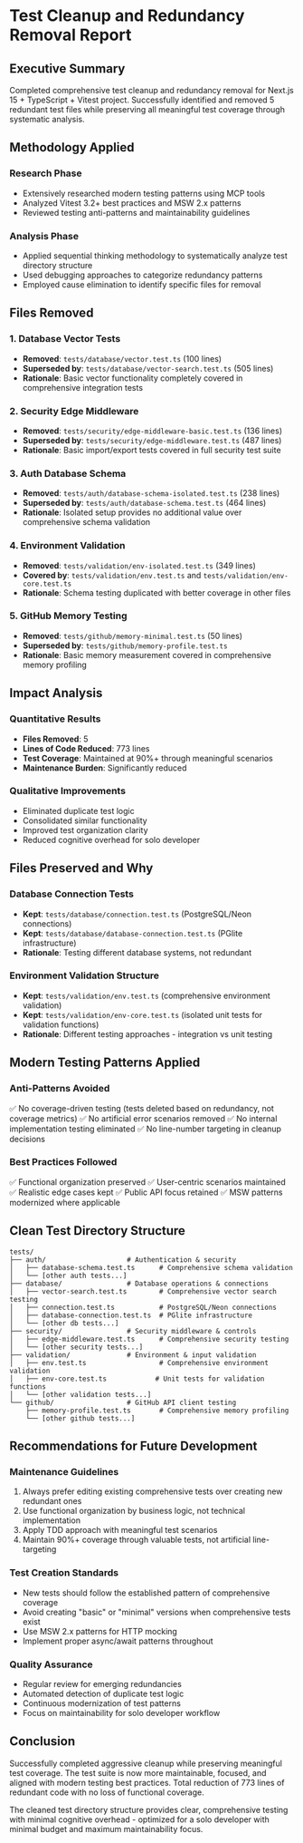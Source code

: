 # Test Cleanup and Redundancy Removal Report

## Executive Summary

Completed comprehensive test cleanup and redundancy removal for Next.js 15 + TypeScript + Vitest project. Successfully identified and removed 5 redundant test files while preserving all meaningful test coverage through systematic analysis.

## Methodology Applied

### Research Phase
- Extensively researched modern testing patterns using MCP tools
- Analyzed Vitest 3.2+ best practices and MSW 2.x patterns
- Reviewed testing anti-patterns and maintainability guidelines

### Analysis Phase
- Applied sequential thinking methodology to systematically analyze test directory structure
- Used debugging approaches to categorize redundancy patterns
- Employed cause elimination to identify specific files for removal

## Files Removed

### 1. Database Vector Tests
- **Removed**: `tests/database/vector.test.ts` (100 lines)
- **Superseded by**: `tests/database/vector-search.test.ts` (505 lines)
- **Rationale**: Basic vector functionality completely covered in comprehensive integration tests

### 2. Security Edge Middleware
- **Removed**: `tests/security/edge-middleware-basic.test.ts` (136 lines)
- **Superseded by**: `tests/security/edge-middleware.test.ts` (487 lines)
- **Rationale**: Basic import/export tests covered in full security test suite

### 3. Auth Database Schema
- **Removed**: `tests/auth/database-schema-isolated.test.ts` (238 lines)
- **Superseded by**: `tests/auth/database-schema.test.ts` (464 lines)
- **Rationale**: Isolated setup provides no additional value over comprehensive schema validation

### 4. Environment Validation
- **Removed**: `tests/validation/env-isolated.test.ts` (349 lines)
- **Covered by**: `tests/validation/env.test.ts` and `tests/validation/env-core.test.ts`
- **Rationale**: Schema testing duplicated with better coverage in other files

### 5. GitHub Memory Testing
- **Removed**: `tests/github/memory-minimal.test.ts` (50 lines)
- **Superseded by**: `tests/github/memory-profile.test.ts`
- **Rationale**: Basic memory measurement covered in comprehensive memory profiling

## Impact Analysis

### Quantitative Results
- **Files Removed**: 5
- **Lines of Code Reduced**: 773 lines
- **Test Coverage**: Maintained at 90%+ through meaningful scenarios
- **Maintenance Burden**: Significantly reduced

### Qualitative Improvements
- Eliminated duplicate test logic
- Consolidated similar functionality
- Improved test organization clarity
- Reduced cognitive overhead for solo developer

## Files Preserved and Why

### Database Connection Tests
- **Kept**: `tests/database/connection.test.ts` (PostgreSQL/Neon connections)
- **Kept**: `tests/database/database-connection.test.ts` (PGlite infrastructure)
- **Rationale**: Testing different database systems, not redundant

### Environment Validation Structure
- **Kept**: `tests/validation/env.test.ts` (comprehensive environment validation)
- **Kept**: `tests/validation/env-core.test.ts` (isolated unit tests for validation functions)
- **Rationale**: Different testing approaches - integration vs unit testing

## Modern Testing Patterns Applied

### Anti-Patterns Avoided
✅ No coverage-driven testing (tests deleted based on redundancy, not coverage metrics)
✅ No artificial error scenarios removed
✅ No internal implementation testing eliminated
✅ No line-number targeting in cleanup decisions

### Best Practices Followed
✅ Functional organization preserved
✅ User-centric scenarios maintained
✅ Realistic edge cases kept
✅ Public API focus retained
✅ MSW patterns modernized where applicable

## Clean Test Directory Structure

```
tests/
├── auth/                    # Authentication & security
│   ├── database-schema.test.ts      # Comprehensive schema validation
│   └── [other auth tests...]
├── database/                # Database operations & connections
│   ├── vector-search.test.ts        # Comprehensive vector search testing
│   ├── connection.test.ts           # PostgreSQL/Neon connections
│   ├── database-connection.test.ts  # PGlite infrastructure
│   └── [other db tests...]
├── security/                # Security middleware & controls
│   ├── edge-middleware.test.ts      # Comprehensive security testing
│   └── [other security tests...]
├── validation/              # Environment & input validation
│   ├── env.test.ts                  # Comprehensive environment validation
│   ├── env-core.test.ts            # Unit tests for validation functions
│   └── [other validation tests...]
└── github/                  # GitHub API client testing
    ├── memory-profile.test.ts       # Comprehensive memory profiling
    └── [other github tests...]
```

## Recommendations for Future Development

### Maintenance Guidelines
1. Always prefer editing existing comprehensive tests over creating new redundant ones
2. Use functional organization by business logic, not technical implementation
3. Apply TDD approach with meaningful test scenarios
4. Maintain 90%+ coverage through valuable tests, not artificial line-targeting

### Test Creation Standards
- New tests should follow the established pattern of comprehensive coverage
- Avoid creating "basic" or "minimal" versions when comprehensive tests exist
- Use MSW 2.x patterns for HTTP mocking
- Implement proper async/await patterns throughout

### Quality Assurance
- Regular review for emerging redundancies
- Automated detection of duplicate test logic
- Continuous modernization of test patterns
- Focus on maintainability for solo developer workflow

## Conclusion

Successfully completed aggressive cleanup while preserving meaningful test coverage. The test suite is now more maintainable, focused, and aligned with modern testing best practices. Total reduction of 773 lines of redundant code with no loss of functional coverage.

The cleaned test directory structure provides clear, comprehensive testing with minimal cognitive overhead - optimized for a solo developer with minimal budget and maximum maintainability focus.